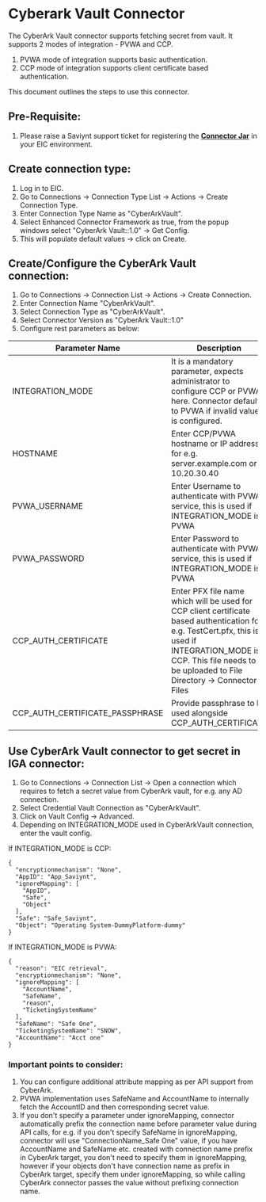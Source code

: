 # Cyberark Vault Connector

The CyberArk Vault connector supports fetching secret from vault. It supports 2 modes of integration - PVWA and CCP.

1. PVWA mode of integration supports basic authentication.
2. CCP mode of integration supports client certificate based authentication.

This document outlines the steps to use this connector.

## Pre-Requisite:
1.	Please raise a Saviynt support ticket for registering the <b>[Connector Jar](https://github.com/saviynt/cyberark-vault-connector/blob/main/target/cyberark-vault-connector.jar)</b> in your EIC environment.

## Create connection type:
1. Log in to EIC.
2. Go to Connections -> Connection Type List -> Actions -> Create Connection Type.
3. Enter Connection Type Name as "CyberArkVault".
4. Select Enhanced Connector Framework as true, from the popup windows select "CyberArk Vault::1.0" -> Get Config.
5. This will populate default values -> click on Create.

## Create/Configure the CyberArk Vault connection:
1. Go to Connections -> Connection List -> Actions -> Create Connection.
2. Enter Connection Name "CyberArkVault".
3. Select Connection Type as "CyberArkVault".
4. Select Connector Version as "CyberArk Vault::1.0"
5. Configure rest parameters as below:

| Parameter Name | Description |
| -------- | ---------- |
| INTEGRATION_MODE | It is a mandatory parameter, expects administrator to configure CCP or PVWA here. Connector defaults to PVWA if invalid value is configured.  | 
| HOSTNAME | Enter CCP/PVWA hostname or IP address for e.g. server.example.com or 10.20.30.40 |
| PVWA_USERNAME | Enter Username to authenticate with PVWA service, this is used if INTEGRATION_MODE is PVWA |
| PVWA_PASSWORD | Enter Password to authenticate with PVWA service, this is used if INTEGRATION_MODE is PVWA |
| CCP_AUTH_CERTIFICATE | Enter PFX file name which will be used for CCP client certificate based authentication for e.g. TestCert.pfx, this is used if INTEGRATION_MODE is CCP. This file needs to be uploaded to File Directory -> Connector Files |
| CCP_AUTH_CERTIFICATE_PASSPHRASE | Provide passphrase to be used alongside CCP_AUTH_CERTIFICATE |

## Use CyberArk Vault connector to get secret in IGA connector:
1. Go to Connections -> Connection List -> Open a connection which requires to fetch a secret value from CyberArk vault, for e.g. any AD connection.
2. Select Credential Vault Connection as "CyberArkVault".
3. Click on Vault Config -> Advanced.
4. Depending on INTEGRATION_MODE used in CyberArkVault connection, enter the vault config.

If INTEGRATION_MODE is CCP:
```
{
  "encryptionmechanism": "None",
  "AppID": "App_Saviynt",
  "ignoreMapping": [
    "AppID",
    "Safe",
    "Object"
  ],
  "Safe": "Safe_Saviynt",
  "Object": "Operating System-DummyPlatform-dummy"
}
```
If INTEGRATION_MODE is PVWA:
```
{
  "reason": "EIC retrieval",
  "encryptionmechanism": "None",
  "ignoreMapping": [
    "AccountName",
    "SafeName",
    "reason",
    "TicketingSystemName"
  ],
  "SafeName": "Safe One",
  "TicketingSystemName": "SNOW",
  "AccountName": "Acct one"
}
```
### Important points to consider:
1. You can configure additional attribute mapping as per API support from CyberArk.
2. PVWA implementation uses SafeName and AccountName to internally fetch the AccountID and then corresponding secret value.
3. If you don't specify a parameter under ignoreMapping, connector automatically prefix the connection name before parameter value during API calls, for e.g. if you don't specify SafeName in ignoreMapping, connector will use "ConnectionName_Safe One" value, if you have AccountName and SafeName etc. created with connection name prefix in CyberArk target, you don't need to specify them in ignoreMapping, however if your objects don't have connection name as prefix in CyberArk target, specify them under ignoreMapping, so while calling CyberArk connector passes the value without prefixing connection name.
